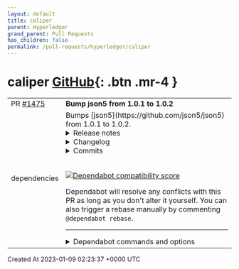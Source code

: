 ```yaml
---
layout: default
title: caliper
parent: Hyperledger
grand_parent: Pull Requests
has_children: false
permalink: /pull-requests/hyperledger/caliper
---
```


# caliper <span class="fs-3 right-align">[GitHub](https://github.com/hyperledger/caliper){: .btn .mr-4 }</span>


<div>
    <table>
        <tr>
            <td>
                PR <a href="https://github.com/hyperledger/caliper/pull/1475" class=".btn">#1475</a>
            </td>
            <td>
                <b>
                    Bump json5 from 1.0.1 to 1.0.2
                </b>
            </td>
        </tr>
        <tr>
            <td>
                <span class="chip">dependencies</span>
            </td>
            <td>
                Bumps [json5](https://github.com/json5/json5) from 1.0.1 to 1.0.2.
<details>
<summary>Release notes</summary>
<p><em>Sourced from <a href="https://github.com/json5/json5/releases">json5's releases</a>.</em></p>
<blockquote>
<h2>v1.0.2</h2>
<ul>
<li>Fix: Properties with the name <code>__proto__</code> are added to objects and arrays. (<a href="https://github-redirect.dependabot.com/json5/json5/issues/199">#199</a>) This also fixes a prototype pollution vulnerability reported by Jonathan Gregson! (<a href="https://github-redirect.dependabot.com/json5/json5/issues/295">#295</a>). This has been backported to v1. (<a href="https://github-redirect.dependabot.com/json5/json5/issues/298">#298</a>)</li>
</ul>
</blockquote>
</details>
<details>
<summary>Changelog</summary>
<p><em>Sourced from <a href="https://github.com/json5/json5/blob/main/CHANGELOG.md">json5's changelog</a>.</em></p>
<blockquote>
<h3>Unreleased [<a href="https://github.com/json5/json5/tree/main">code</a>, <a href="https://github.com/json5/json5/compare/v2.2.3...HEAD">diff</a>]</h3>
<h3>v2.2.3 [<a href="https://github.com/json5/json5/tree/v2.2.3">code</a>, <a href="https://github.com/json5/json5/compare/v2.2.2...v2.2.3">diff</a>]</h3>
<ul>
<li>Fix: json5@2.2.3 is now the 'latest' release according to npm instead of
v1.0.2. (<a href="https://github-redirect.dependabot.com/json5/json5/issues/299">#299</a>)</li>
</ul>
<h3>v2.2.2 [<a href="https://github.com/json5/json5/tree/v2.2.2">code</a>, <a href="https://github.com/json5/json5/compare/v2.2.1...v2.2.2">diff</a>]</h3>
<ul>
<li>Fix: Properties with the name <code>__proto__</code> are added to objects and arrays.
(<a href="https://github-redirect.dependabot.com/json5/json5/issues/199">#199</a>) This also fixes a prototype pollution vulnerability reported by
Jonathan Gregson! (<a href="https://github-redirect.dependabot.com/json5/json5/issues/295">#295</a>).</li>
</ul>
<h3>v2.2.1 [<a href="https://github.com/json5/json5/tree/v2.2.1">code</a>, <a href="https://github.com/json5/json5/compare/v2.2.0...v2.2.1">diff</a>]</h3>
<ul>
<li>Fix: Removed dependence on minimist to patch CVE-2021-44906. (<a href="https://github-redirect.dependabot.com/json5/json5/issues/266">#266</a>)</li>
</ul>
<h3>v2.2.0 [<a href="https://github.com/json5/json5/tree/v2.2.0">code</a>, <a href="https://github.com/json5/json5/compare/v2.1.3...v2.2.0">diff</a>]</h3>
<ul>
<li>New: Accurate and documented TypeScript declarations are now included. There
is no need to install <code>@types/json5</code>. (<a href="https://github-redirect.dependabot.com/json5/json5/issues/236">#236</a>, <a href="https://github-redirect.dependabot.com/json5/json5/issues/244">#244</a>)</li>
</ul>
<h3>v2.1.3 [<a href="https://github.com/json5/json5/tree/v2.1.3">code</a>, <a href="https://github.com/json5/json5/compare/v2.1.2...v2.1.3">diff</a>]</h3>
<ul>
<li>Fix: An out of memory bug when parsing numbers has been fixed. (<a href="https://github-redirect.dependabot.com/json5/json5/issues/228">#228</a>,
<a href="https://github-redirect.dependabot.com/json5/json5/issues/229">#229</a>)</li>
</ul>
<h3>v2.1.2 [<a href="https://github.com/json5/json5/tree/v2.1.2">code</a>, <a href="https://github.com/json5/json5/compare/v2.1.1...v2.1.2">diff</a>]</h3>
<!-- raw HTML omitted -->
</blockquote>
<p>... (truncated)</p>
</details>
<details>
<summary>Commits</summary>
<ul>
<li><a href="https://github.com/json5/json5/commit/a62db1e51e1031d92ac260f5bb38bbed1fdbc754"><code>a62db1e</code></a> 1.0.2</li>
<li><a href="https://github.com/json5/json5/commit/e0c23fe458a77c0b2cdb271376be5d8d0908133c"><code>e0c23fe</code></a> docs: update CHANGELOG for v1.0.2</li>
<li><a href="https://github.com/json5/json5/commit/62a65408408d40aeea14c7869ed327acead12972"><code>62a6540</code></a> fix: add <strong>proto</strong> to objects and arrays</li>
<li>See full diff in <a href="https://github.com/json5/json5/compare/v1.0.1...v1.0.2">compare view</a></li>
</ul>
</details>
<br />


[![Dependabot compatibility score](https://dependabot-badges.githubapp.com/badges/compatibility_score?dependency-name=json5&package-manager=npm_and_yarn&previous-version=1.0.1&new-version=1.0.2)](https://docs.github.com/en/github/managing-security-vulnerabilities/about-dependabot-security-updates#about-compatibility-scores)

Dependabot will resolve any conflicts with this PR as long as you don't alter it yourself. You can also trigger a rebase manually by commenting `@dependabot rebase`.

[//]: # (dependabot-automerge-start)
[//]: # (dependabot-automerge-end)

---

<details>
<summary>Dependabot commands and options</summary>
<br />

You can trigger Dependabot actions by commenting on this PR:
- `@dependabot rebase` will rebase this PR
- `@dependabot recreate` will recreate this PR, overwriting any edits that have been made to it
- `@dependabot merge` will merge this PR after your CI passes on it
- `@dependabot squash and merge` will squash and merge this PR after your CI passes on it
- `@dependabot cancel merge` will cancel a previously requested merge and block automerging
- `@dependabot reopen` will reopen this PR if it is closed
- `@dependabot close` will close this PR and stop Dependabot recreating it. You can achieve the same result by closing it manually
- `@dependabot ignore this major version` will close this PR and stop Dependabot creating any more for this major version (unless you reopen the PR or upgrade to it yourself)
- `@dependabot ignore this minor version` will close this PR and stop Dependabot creating any more for this minor version (unless you reopen the PR or upgrade to it yourself)
- `@dependabot ignore this dependency` will close this PR and stop Dependabot creating any more for this dependency (unless you reopen the PR or upgrade to it yourself)
- `@dependabot use these labels` will set the current labels as the default for future PRs for this repo and language
- `@dependabot use these reviewers` will set the current reviewers as the default for future PRs for this repo and language
- `@dependabot use these assignees` will set the current assignees as the default for future PRs for this repo and language
- `@dependabot use this milestone` will set the current milestone as the default for future PRs for this repo and language

You can disable automated security fix PRs for this repo from the [Security Alerts page](https://github.com/hyperledger/caliper/network/alerts).

</details>
            </td>
        </tr>
    </table>
    <div class="right-align">
        Created At 2023-01-09 02:23:37 +0000 UTC
    </div>
</div>

